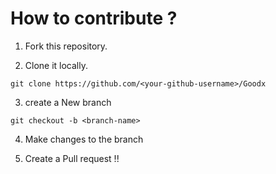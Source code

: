 # How to contribute ?

1. Fork this repository.

2. Clone it locally.

`git clone https://github.com/<your-github-username>/Goodx`

3. create a New branch

`git checkout -b <branch-name>`

4. Make changes to the branch

5. Create a Pull request !!
